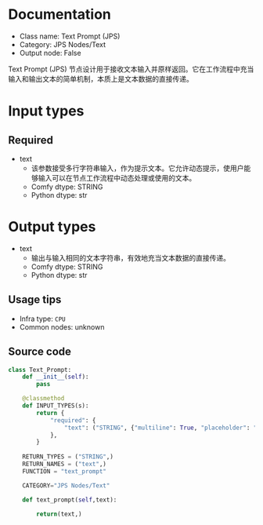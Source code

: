 
# Documentation
- Class name: Text Prompt (JPS)
- Category: JPS Nodes/Text
- Output node: False

Text Prompt (JPS) 节点设计用于接收文本输入并原样返回。它在工作流程中充当输入和输出文本的简单机制，本质上是文本数据的直接传递。

# Input types
## Required
- text
    - 该参数接受多行字符串输入，作为提示文本。它允许动态提示，使用户能够输入可以在节点工作流程中动态处理或使用的文本。
    - Comfy dtype: STRING
    - Python dtype: str

# Output types
- text
    - 输出与输入相同的文本字符串，有效地充当文本数据的直接传递。
    - Comfy dtype: STRING
    - Python dtype: str


## Usage tips
- Infra type: `CPU`
- Common nodes: unknown


## Source code
```python
class Text_Prompt:
    def __init__(self):
        pass

    @classmethod
    def INPUT_TYPES(s):
        return {
            "required": {
                "text": ("STRING", {"multiline": True, "placeholder": "Prompt Text", "dynamicPrompts": True}),
            },
        }
    
    RETURN_TYPES = ("STRING",)
    RETURN_NAMES = ("text",)
    FUNCTION = "text_prompt"

    CATEGORY="JPS Nodes/Text"

    def text_prompt(self,text):

        return(text,)

```
